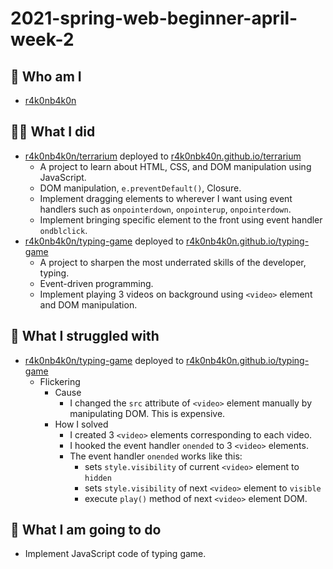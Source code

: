# 2021-spring-web-beginner-april-week-2

## 🙋 Who am I

- [r4k0nb4k0n](https://github.com/r4k0nb4k0n)

## 🧑‍💻  What I did

- [r4k0nb4k0n/terrarium](https://github.com/r4k0nb4k0n/terrarium) deployed to [r4k0nbk40n.github.io/terrarium](https://r4k0nb4k0n.github.io/terrarium)
  - A project to learn about HTML, CSS, and DOM manipulation using JavaScript.
  - DOM manipulation, `e.preventDefault()`, Closure.
  - Implement dragging elements to wherever I want using event handlers such as
`onpointerdown`, `onpointerup`, `onpointerdown`.
  - Implement bringing specific element to the front using event handler `ondblclick`.
- [r4k0nb4k0n/typing-game](https://github.com/r4k0nb4k0n/typing-game)
deployed to [r4k0nb4k0n.github.io/typing-game](https://r4k0nb4k0n.github.io/typing-game)
  - A project to sharpen the most underrated skills of the developer, typing.
  - Event-driven programming.
  - Implement playing 3 videos on background using `<video>` element and DOM manipulation.

## 🧗 What I struggled with

- [r4k0nb4k0n/typing-game](https://github.com/r4k0nb4k0n/typing-game)
deployed to [r4k0nb4k0n.github.io/typing-game](https://r4k0nb4k0n.github.io/typing-game)
  - Flickering
    - Cause
      - I changed the `src` attribute of `<video>` element manually by
manipulating DOM. This is expensive.
    - How I solved
      - I created 3 `<video>` elements corresponding to each video.
      - I hooked the event handler `onended` to 3 `<video>` elements.
      - The event handler `onended` works like this:
        - sets `style.visibility` of current `<video>` element to `hidden`
        - sets `style.visibility` of next `<video>` element to `visible`
        - execute `play()` method of next `<video>` element DOM.

## 🧐  What I am going to do

- Implement JavaScript code of typing game.
